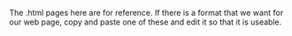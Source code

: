The .html pages here are for reference.
If there is a format that we want for our web page, copy and paste one of these and edit it so that it is useable.